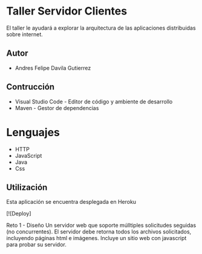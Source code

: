 # Taller Servidor Clientes
El taller le ayudará a explorar la arquitectura de las aplicaciones distribuidas sobre internet.

## Autor
* Andres Felipe Davila Gutierrez

## Contrucción
* Visual Studio Code - Editor de código y ambiente de desarrollo
* Maven - Gestor de dependencias


# Lenguajes
* HTTP
* JavaScript
* Java
* Css

## Utilización
Esta aplicación se encuentra desplegada en Heroku

[![Deploy]


Reto 1 - Diseño
Un servidor web que soporte múlltiples solicitudes seguidas (no concurrentes). El servidor debe retorna todos los archivos solicitados, incluyendo páginas html e imágenes. Incluye un sitio web con javascript para probar su servidor.
